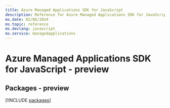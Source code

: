 ```yaml
---
title: Azure Managed Applications SDK for JavaScript
description: Reference for Azure Managed Applications SDK for JavaScript
ms.date: 02/06/2024
ms.topic: reference
ms.devlang: javascript
ms.service: managedapplications
---
```

# Azure Managed Applications SDK for JavaScript - preview
## Packages - preview
[!INCLUDE [packages](managed-applications-index.md)]